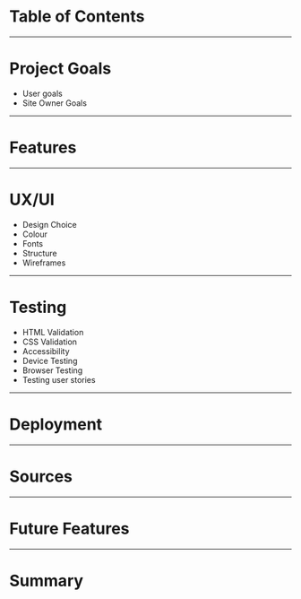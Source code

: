 # Table of Contents #
- - - -
# Project Goals #
- User goals
- Site Owner Goals
- - - -
# Features #
- - - -
# UX/UI #
- Design Choice
- Colour
- Fonts
- Structure
- Wireframes
- - - -
# Testing #
- HTML Validation
- CSS Validation
- Accessibility
- Device Testing
- Browser Testing
- Testing user stories
- - - -
# Deployment #
- - - -
# Sources #
- - - -
# Future Features #
- - - -
# Summary #
